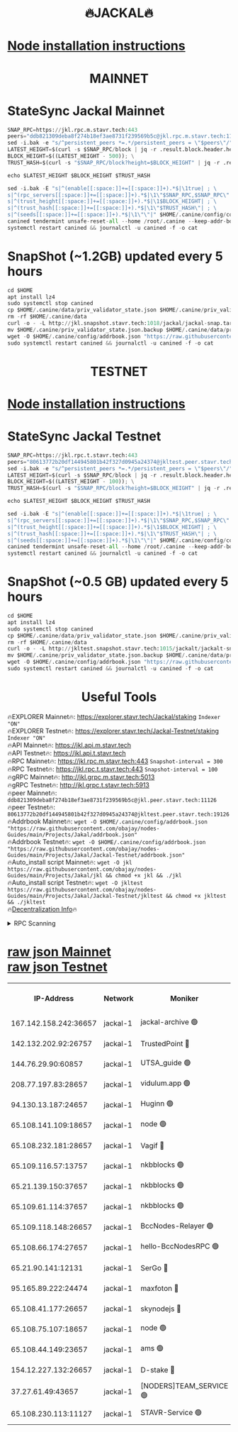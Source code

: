 <h1 align="center"> 🔥JACKAL🔥</h1>

[Node installation instructions](https://github.com/obajay/nodes-Guides/tree/main/Projects/Jakal)
=

<h1 align="center"> MAINNET</h1>

# StateSync Jackal Mainnet
```python
SNAP_RPC=https://jkl.rpc.m.stavr.tech:443
peers="ddb821309deba8f274b18ef3ae8731f239569b5c@jkl.rpc.m.stavr.tech:11126"
sed -i.bak -e "s/^persistent_peers *=.*/persistent_peers = \"$peers\"/" $HOME/.canine/config/config.toml
LATEST_HEIGHT=$(curl -s $SNAP_RPC/block | jq -r .result.block.header.height); \
BLOCK_HEIGHT=$((LATEST_HEIGHT - 500)); \
TRUST_HASH=$(curl -s "$SNAP_RPC/block?height=$BLOCK_HEIGHT" | jq -r .result.block_id.hash)

echo $LATEST_HEIGHT $BLOCK_HEIGHT $TRUST_HASH

sed -i.bak -E "s|^(enable[[:space:]]+=[[:space:]]+).*$|\1true| ; \
s|^(rpc_servers[[:space:]]+=[[:space:]]+).*$|\1\"$SNAP_RPC,$SNAP_RPC\"| ; \
s|^(trust_height[[:space:]]+=[[:space:]]+).*$|\1$BLOCK_HEIGHT| ; \
s|^(trust_hash[[:space:]]+=[[:space:]]+).*$|\1\"$TRUST_HASH\"| ; \
s|^(seeds[[:space:]]+=[[:space:]]+).*$|\1\"\"|" $HOME/.canine/config/config.toml
canined tendermint unsafe-reset-all --home /root/.canine --keep-addr-book
systemctl restart canined && journalctl -u canined -f -o cat
```
# SnapShot (~1.2GB) updated every 5 hours
```python
cd $HOME
apt install lz4
sudo systemctl stop canined
cp $HOME/.canine/data/priv_validator_state.json $HOME/.canine/priv_validator_state.json.backup
rm -rf $HOME/.canine/data
curl -o - -L http://jkl.snapshot.stavr.tech:1018/jackal/jackal-snap.tar.lz4 | lz4 -c -d - | tar -x -C $HOME/.canine --strip-components 2
mv $HOME/.canine/priv_validator_state.json.backup $HOME/.canine/data/priv_validator_state.json
wget -O $HOME/.canine/config/addrbook.json "https://raw.githubusercontent.com/obajay/nodes-Guides/main/Projects/Jakal/addrbook.json"
sudo systemctl restart canined && journalctl -u canined -f -o cat
```

<h1 align="center"> TESTNET</h1>

[Node installation instructions](https://github.com/obajay/nodes-Guides/tree/main/Projects/Jakal/Jackal-Testnet)
=

# StateSync Jackal Testnet
```python
SNAP_RPC=https://jkl.rpc.t.stavr.tech:443
peers="80613772b20df144945801b42f327d0945a24374@jkltest.peer.stavr.tech:19126"
sed -i.bak -e "s/^persistent_peers *=.*/persistent_peers = \"$peers\"/" $HOME/.canine/config/config.toml
LATEST_HEIGHT=$(curl -s $SNAP_RPC/block | jq -r .result.block.header.height); \
BLOCK_HEIGHT=$((LATEST_HEIGHT - 100)); \
TRUST_HASH=$(curl -s "$SNAP_RPC/block?height=$BLOCK_HEIGHT" | jq -r .result.block_id.hash)

echo $LATEST_HEIGHT $BLOCK_HEIGHT $TRUST_HASH

sed -i.bak -E "s|^(enable[[:space:]]+=[[:space:]]+).*$|\1true| ; \
s|^(rpc_servers[[:space:]]+=[[:space:]]+).*$|\1\"$SNAP_RPC,$SNAP_RPC\"| ; \
s|^(trust_height[[:space:]]+=[[:space:]]+).*$|\1$BLOCK_HEIGHT| ; \
s|^(trust_hash[[:space:]]+=[[:space:]]+).*$|\1\"$TRUST_HASH\"| ; \
s|^(seeds[[:space:]]+=[[:space:]]+).*$|\1\"\"|" $HOME/.canine/config/config.toml
canined tendermint unsafe-reset-all --home /root/.canine --keep-addr-book
systemctl restart canined && journalctl -u canined -f -o cat
```
# SnapShot (~0.5 GB) updated every 5 hours
```python
cd $HOME
apt install lz4
sudo systemctl stop canined
cp $HOME/.canine/data/priv_validator_state.json $HOME/.canine/priv_validator_state.json.backup
rm -rf $HOME/.canine/data
curl -o - -L http://jkltest.snapshot.stavr.tech:1015/jackalt/jackalt-snap.tar.lz4 | lz4 -c -d - | tar -x -C $HOME/.canine --strip-components 2
mv $HOME/.canine/priv_validator_state.json.backup $HOME/.canine/data/priv_validator_state.json
wget -O $HOME/.canine/config/addrbook.json "https://raw.githubusercontent.com/obajay/nodes-Guides/main/Projects/Jakal/Jackal-Testnet/addrbook.json"
sudo systemctl restart canined && journalctl -u canined -f -o cat
```

 <h1 align="center"> Useful Tools</h1>

🔥EXPLORER Mainnet🔥:      https://explorer.stavr.tech/Jackal/staking		        `Indexer "ON"` \
🔥EXPLORER Testnet🔥:      https://explorer.stavr.tech/Jackal-Testnet/staking     `Indexer "ON"` \
🔥API Mainnet🔥: 			 		 https://jkl.api.m.stavr.tech \
🔥API Testnet🔥: 			 		 https://jkl.api.t.stavr.tech \
🔥RPC Mainnet🔥:           https://jkl.rpc.m.stavr.tech:443              `Snapshot-interval = 300` \
🔥RPC Testnet🔥:           https://jkl.rpc.t.stavr.tech:443              `Snapshot-interval = 100` \
🔥gRPC Mainnet🔥:          http://jkl.grpc.m.stavr.tech:5013 \
🔥gRPC Testnet🔥:          http://jkl.grpc.t.stavr.tech:5913 \
🔥peer Mainnet🔥:					 `ddb821309deba8f274b18ef3ae8731f239569b5c@jkl.peer.stavr.tech:11126` \
🔥peer Testnet🔥:					 `80613772b20df144945801b42f327d0945a24374@jkltest.peer.stavr.tech:19126` \
🔥Addrbook Mainnet🔥:    ```wget -O $HOME/.canine/config/addrbook.json "https://raw.githubusercontent.com/obajay/nodes-Guides/main/Projects/Jakal/addrbook.json"``` \
🔥Addrbook Testnet🔥:    ```wget -O $HOME/.canine/config/addrbook.json "https://raw.githubusercontent.com/obajay/nodes-Guides/main/Projects/Jakal/Jackal-Testnet/addrbook.json"``` \
🔥Auto_install script Mainnet🔥: ```wget -O jkl https://raw.githubusercontent.com/obajay/nodes-Guides/main/Projects/Jakal/jkl && chmod +x jkl && ./jkl``` \
🔥Auto_install script Testnet🔥: ```wget -O jkltest https://raw.githubusercontent.com/obajay/nodes-Guides/main/Projects/Jakal/Jackal-Testnet/jkltest && chmod +x jkltest && ./jkltest``` \
🔥[Decentralization Info](https://github.com/obajay/StateSync-snapshots/tree/main/Projects/Jackal/Decentralization)🔥


<details>
<summary>RPC Scanning</summary>

<h2 align="center"> We scan nodes in real time every 4 hours. And we provide the final result of RPC endpoints.
We cannot influence the operation of these nodes in any way. </h2>


```python
If Voting Power is higher than 0 --> then the Node is a validator of the network and may be subject to attack and be a potential threat to the chain.
```
```python
We marked such validators with a red symbol
```

</details>

[raw json Mainnet](https://rpc-check.jaclalm.stavr.tech/jaclalm/rpc-jaclalm-result.json) \
[raw json Testnet](https://github.com/obajay/StateSync-snapshots/tree/main/Projects/Jackal/Rpc-Check-Testnet)
=

<table><tr><th>IP-Address</th><th>Network</th><th>Moniker</th><th>Latest Block Height</th><th>Earliest Block Height</th><th>Catching Up</th><th>Tx Index</th><th>Voting Power</th><th>Scan Time</th></tr><tr><td>167.142.158.242:36657</td><td>jackal-1</td><td>jackal-archive 🟢</td><td>6599620</td><td>2770293</td><td>False</td><td>on</td><td>0</td><td>2024-02-23T04:46:25.860284724UTC</td></tr><tr><td>142.132.202.92:26757</td><td>jackal-1</td><td>TrustedPoint 🔴</td><td>6599597</td><td>6129401</td><td>False</td><td>on</td><td>290891</td><td>2024-02-23T04:44:02.566150947UTC</td></tr><tr><td>144.76.29.90:60857</td><td>jackal-1</td><td>UTSA_guide 🟢</td><td>6599610</td><td>6280001</td><td>False</td><td>on</td><td>0</td><td>2024-02-23T04:45:24.255454238UTC</td></tr><tr><td>208.77.197.83:28657</td><td>jackal-1</td><td>vidulum.app 🟢</td><td>6599620</td><td>6296001</td><td>False</td><td>on</td><td>0</td><td>2024-02-23T04:46:22.991602237UTC</td></tr><tr><td>94.130.13.187:24657</td><td>jackal-1</td><td>Huginn 🟢</td><td>6588265</td><td>6424001</td><td>False</td><td>on</td><td>0</td><td>2024-02-23T04:46:39.018864110UTC</td></tr><tr><td>65.108.141.109:18657</td><td>jackal-1</td><td>node 🟢</td><td>6599593</td><td>6444728</td><td>False</td><td>on</td><td>0</td><td>2024-02-23T04:43:38.653670617UTC</td></tr><tr><td>65.108.232.181:28657</td><td>jackal-1</td><td>Vagif 🔴</td><td>6599612</td><td>6462201</td><td>False</td><td>off</td><td>60003</td><td>2024-02-23T04:45:35.463282215UTC</td></tr><tr><td>65.109.116.57:13757</td><td>jackal-1</td><td>nkbblocks 🟢</td><td>6599624</td><td>6468668</td><td>False</td><td>on</td><td>0</td><td>2024-02-23T04:46:47.623033455UTC</td></tr><tr><td>65.21.139.150:37657</td><td>jackal-1</td><td>nkbblocks 🟢</td><td>6599594</td><td>6473101</td><td>False</td><td>on</td><td>0</td><td>2024-02-23T04:43:49.429550043UTC</td></tr><tr><td>65.109.61.114:37657</td><td>jackal-1</td><td>nkbblocks 🟢</td><td>6599603</td><td>6473101</td><td>False</td><td>on</td><td>0</td><td>2024-02-23T04:44:40.010957185UTC</td></tr><tr><td>65.109.118.148:26657</td><td>jackal-1</td><td>BccNodes-Relayer 🟢</td><td>6599608</td><td>6489001</td><td>False</td><td>on</td><td>0</td><td>2024-02-23T04:45:15.668122904UTC</td></tr><tr><td>65.108.66.174:27657</td><td>jackal-1</td><td>hello-BccNodesRPC 🟢</td><td>6599610</td><td>6489001</td><td>False</td><td>on</td><td>0</td><td>2024-02-23T04:45:26.686745248UTC</td></tr><tr><td>65.21.90.141:12131</td><td>jackal-1</td><td>SerGo 🔴</td><td>6599595</td><td>6499595</td><td>False</td><td>off</td><td>51100</td><td>2024-02-23T04:43:53.873690046UTC</td></tr><tr><td>95.165.89.222:24474</td><td>jackal-1</td><td>maxfoton 🔴</td><td>6599612</td><td>6499612</td><td>False</td><td>off</td><td>117661</td><td>2024-02-23T04:45:35.915458385UTC</td></tr><tr><td>65.108.41.177:26657</td><td>jackal-1</td><td>skynodejs 🔴</td><td>6599620</td><td>6509001</td><td>False</td><td>on</td><td>83702</td><td>2024-02-23T04:46:26.210190453UTC</td></tr><tr><td>65.108.75.107:18657</td><td>jackal-1</td><td>node 🟢</td><td>6599604</td><td>6564077</td><td>False</td><td>on</td><td>0</td><td>2024-02-23T04:44:50.718545907UTC</td></tr><tr><td>65.108.44.149:23657</td><td>jackal-1</td><td>ams 🟢</td><td>6599614</td><td>6571141</td><td>False</td><td>on</td><td>0</td><td>2024-02-23T04:45:50.730982205UTC</td></tr><tr><td>154.12.227.132:26657</td><td>jackal-1</td><td>D-stake 🔴</td><td>6599592</td><td>6591001</td><td>False</td><td>off</td><td>130243</td><td>2024-02-23T04:43:34.092406222UTC</td></tr><tr><td>37.27.61.49:43657</td><td>jackal-1</td><td>[NODERS]TEAM_SERVICE 🟢</td><td>6599589</td><td>6591201</td><td>False</td><td>on</td><td>0</td><td>2024-02-23T04:43:16.754481255UTC</td></tr><tr><td>65.108.230.113:11127</td><td>jackal-1</td><td>STAVR-Service 🟢</td><td>6599615</td><td>6598001</td><td>False</td><td>on</td><td>0</td><td>2024-02-23T04:45:55.209338291UTC</td></tr></table>

